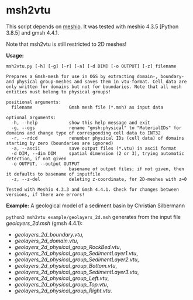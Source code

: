 # msh2vtu

This script depends on [meshio](https://github.com/nschloe/meshio).
It was tested with meshio 4.3.5 [Python 3.8.5] and gmsh 4.4.1.

Note that msh2vtu is still restricted to 2D meshes!

**Usage:**
```
msh2vtu.py [-h] [-g] [-r] [-a] [-d DIM] [-o OUTPUT] [-z] filename

Prepares a Gmsh-mesh for use in OGS by extracting domain-, boundary- and physical group-meshes and saves them in vtu-format. Cell data are only written for domains but not for boundaries. Note that all mesh
entities must belong to physical groups!

positional arguments:
  filename              Gmsh mesh file (*.msh) as input data

optional arguments:
  -h, --help            show this help message and exit
  -g, --ogs             rename "gmsh:physical" to "MaterialIDs" for domains and change type of corresponding cell data to INT32
  -r, --rdcd            renumber physical IDs (cell data) of domains starting by zero (boundaries are ignored)
  -a, --ascii           save output files (*.vtu) in ascii format
  -d DIM, --dim DIM     spatial dimension (2 or 3), trying automatic detection, if not given
  -o OUTPUT, --output OUTPUT
                        basename of output files; if not given, then it defaults to basename of inputfile
  -z, --z-del           deleting z-coordinate, for 2D-meshes with z=0

Tested with Meshio 4.3.3 and Gmsh 4.4.1. Check for changes between versions, if there are errors!

```

**Example:**
A geological model of a sediment basin by Christian Silbermann

``python3 msh2vtu example/geolayers_2d.msh`` generates from the input file *geolayers_2d.msh* (gmsh 4.4.1):

- *geolayers_2d_boundary.vtu*,
- *geolayers_2d_domain.vtu*,                 
- *geolayers_2d_physical_group_RockBed.vtu*,
- *geolayers_2d_physical_group_SedimentLayer1.vtu*,
- *geolayers_2d_physical_group_SedimentLayer2.vtu*,
- *geolayers_2d_physical_group_Bottom.vtu*,  
- *geolayers_2d_physical_group_SedimentLayer3.vtu*,
- *geolayers_2d_physical_group_Left.vtu*,    
- *geolayers_2d_physical_group_Top.vtu*,
- *geolayers_2d_physical_group_Right.vtu*.
